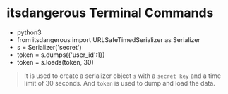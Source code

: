 # itsdangerous Terminal Commands

- python3
- from itsdangerous import URLSafeTimedSerializer as Serializer
- s = Serializer('secret')
- token = s.dumps({'user_id':1})
- token = s.loads(token, 30)
> It is used to create a serializer object `s` with a `secret key` and a time limit of 30 seconds. And `token` is used to dump and load the data.
